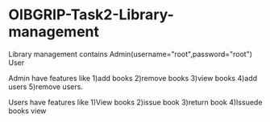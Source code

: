 # OIBGRIP-Task2-Library-management

Library management contains 
Admin(username="root",password="root")
User

Admin have features like
1)add books
2)remove books
3)view books
4)add users 
5)remove users.

Users have features like
1)View books
2)issue book
3)return book
4)Issuede books view
